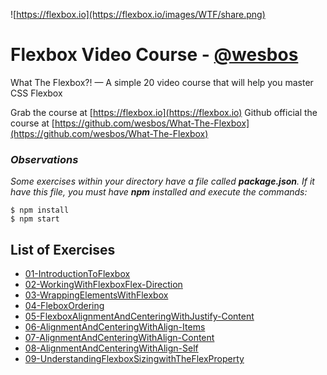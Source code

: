 ![https://flexbox.io](https://flexbox.io/images/WTF/share.png)


# Flexbox Video Course - [@wesbos](https://github.com/wesbos)

What The Flexbox?! — A simple 20 video course that will help you master CSS Flexbox

Grab the course at [https://flexbox.io](https://flexbox.io)
Github official the course at [https://github.com/wesbos/What-The-Flexbox](https://github.com/wesbos/What-The-Flexbox)

### **_Observations_**
_Some exercises within your directory have a file called **package.json**. If it have this file, you must have **npm** installed and execute the commands:_

```
$ npm install
$ npm start
```


## List of Exercises

* [01-IntroductionToFlexbox](https://herminiotorres.github.io/whattheflexbox/01-IntroductionToFlexbox/finish.html)
* [02-WorkingWithFlexboxFlex-Direction](https://herminiotorres.github.io/whattheflexbox/02-WorkingWithFlexboxFlex-Direction/finish.html)
* [03-WrappingElementsWithFlexbox](https://herminiotorres.github.io/whattheflexbox/03-WrappingElementsWithFlexbox/finish.html)
* [04-FleboxOrdering](https://herminiotorres.github.io/whattheflexbox/04-FleboxOrdering/finish.html)
* [05-FlexboxAlignmentAndCenteringWithJustify-Content](https://herminiotorres.github.io/whattheflexbox/05-FlexboxAlignmentAndCenteringWithJustify-Content/finish.html)
* [06-AlignmentAndCenteringWithAlign-Items](https://herminiotorres.github.io/whattheflexbox/06-AlignmentAndCenteringWithAlign-Items/finish.html)
* [07-AlignmentAndCenteringWithAlign-Content](https://herminiotorres.github.io/whattheflexbox/07-AlignmentAndCenteringWithAlign-Content/finish.html)
* [08-AlignmentAndCenteringWithAlign-Self](https://herminiotorres.github.io/whattheflexbox/08-AlignmentAndCenteringWithAlign-Self/finish.html)
* [09-UnderstandingFlexboxSizingwithTheFlexProperty](https://herminiotorres.github.io/whattheflexbox/09-UnderstandingFlexboxSizingwithTheFlexProperty/finish.html)
